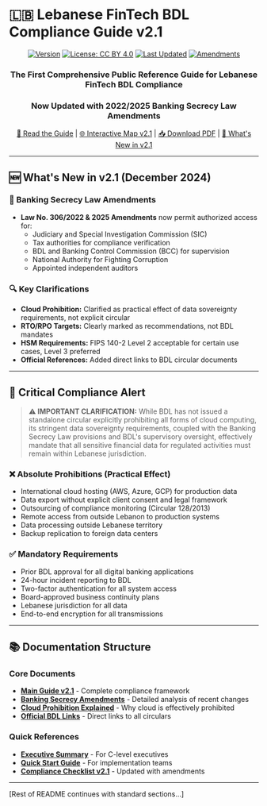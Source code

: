# 🇱🇧 Lebanese FinTech BDL Compliance Guide v2.1

<div align="center">

[![Version](https://img.shields.io/badge/Version-2.1-ff6b6b)](https://github.com/yourusername/lebanon-fintech-bdl-compliance/releases/tag/v2.1)
[![License: CC BY 4.0](https://img.shields.io/badge/License-CC%20BY%204.0-lightgrey.svg)](https://creativecommons.org/licenses/by/4.0/)
[![Last Updated](https://img.shields.io/badge/Updated-December%202024-blue)]()
[![Amendments](https://img.shields.io/badge/Banking%20Secrecy-Amended%202025-orange)]()

### **The First Comprehensive Public Reference Guide for Lebanese FinTech BDL Compliance**
### **Now Updated with 2022/2025 Banking Secrecy Law Amendments**

[📖 Read the Guide](https://yourusername.github.io/lebanon-fintech-bdl-compliance/) | 
[🌐 Interactive Map v2.1](https://yourusername.github.io/lebanon-fintech-bdl-compliance/visual-map/) | 
[📥 Download PDF](https://github.com/yourusername/lebanon-fintech-bdl-compliance/releases/latest) |
[🔄 What's New in v2.1](#whats-new-in-v21)

</div>

---

## 🆕 What's New in v2.1 (December 2024)

### 📜 Banking Secrecy Law Amendments
- **Law No. 306/2022 & 2025 Amendments** now permit authorized access for:
  - Judiciary and Special Investigation Commission (SIC)
  - Tax authorities for compliance verification
  - BDL and Banking Control Commission (BCC) for supervision
  - National Authority for Fighting Corruption
  - Appointed independent auditors

### 🔍 Key Clarifications
- **Cloud Prohibition:** Clarified as practical effect of data sovereignty requirements, not explicit circular
- **RTO/RPO Targets:** Clearly marked as recommendations, not BDL mandates
- **HSM Requirements:** FIPS 140-2 Level 2 acceptable for certain use cases, Level 3 preferred
- **Official References:** Added direct links to BDL circular documents

---

## 🚨 Critical Compliance Alert

> **⚠️ IMPORTANT CLARIFICATION:** While BDL has not issued a standalone circular explicitly prohibiting all forms of cloud computing, its stringent data sovereignty requirements, coupled with the Banking Secrecy Law provisions and BDL's supervisory oversight, effectively mandate that all sensitive financial data for regulated activities must remain within Lebanese jurisdiction.

### ❌ **Absolute Prohibitions (Practical Effect)**
- International cloud hosting (AWS, Azure, GCP) for production data
- Data export without explicit client consent and legal framework
- Outsourcing of compliance monitoring (Circular 128/2013)
- Remote access from outside Lebanon to production systems
- Data processing outside Lebanese territory
- Backup replication to foreign data centers

### ✅ **Mandatory Requirements**
- Prior BDL approval for all digital banking applications
- 24-hour incident reporting to BDL
- Two-factor authentication for all system access
- Board-approved business continuity plans
- Lebanese jurisdiction for all data
- End-to-end encryption for all transmissions

---

## 📚 Documentation Structure

### Core Documents
- **[Main Guide v2.1](docs/guide/bdl-compliance-guide-v2.1.md)** - Complete compliance framework
- **[Banking Secrecy Amendments](docs/guide/amendments/banking-secrecy-amendments-2022-2025.md)** - Detailed analysis of recent changes
- **[Cloud Prohibition Explained](docs/guide/clarifications/cloud-prohibition-explained.md)** - Why cloud is effectively prohibited
- **[Official BDL Links](docs/guide/references/official-bdl-links.md)** - Direct links to all circulars

### Quick References
- **[Executive Summary](docs/guide/executive-summary.md)** - For C-level executives
- **[Quick Start Guide](docs/guide/quick-start-guide.md)** - For implementation teams
- **[Compliance Checklist v2.1](templates/compliance-checklist-v2.1.xlsx)** - Updated with amendments

---

[Rest of README continues with standard sections...]
